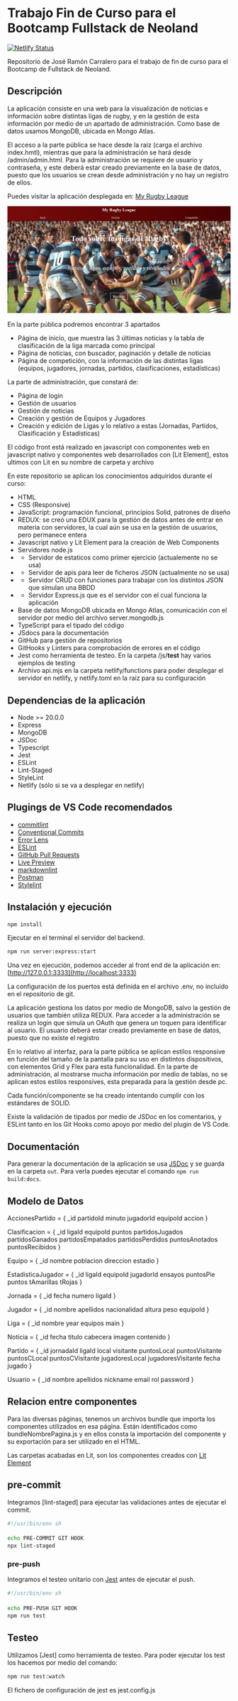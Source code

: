 # Trabajo Fin de Curso para el Bootcamp Fullstack de Neoland

[![Netlify Status](https://api.netlify.com/api/v1/badges/525a50f6-1e28-45d5-86db-7022ede0c749/deploy-status)](https://app.netlify.com/sites/myrugbyleague/deploys)

Repositorio de José Ramón Carralero para el trabajo de fin de curso para el Bootcamp de Fullstack de Neoland.

## Descripción

La aplicación consiste en una web para la visualización de noticias e información sobre distintas ligas de rugby, y en la gestión de esta información por medio de un apartado de administración. Como base de datos usamos MongoDB, ubicada en Mongo Atlas.

El acceso a la parte pública se hace desde la raiz (carga el archivo index.hmtl), mientras que para la administración se hará desde /admin/admin.html. Para la administración se requiere de usuario y contraseña, y este deberá estar creado previamente en la base de datos, puesto que los usuarios se crean desde administración y no hay un registro de ellos.

Puedes visitar la aplicación desplegada en: [My Rugby League](https://myrugbyleague.netlify.app/)

![captura de pantalla](./public/myrugbyleague.png)

En la parte pública podremos encontrar 3 apartados

* Página de inicio, que muestra las 3 últimas noticias y la tabla de clasificación de la liga marcada como principal
* Página de noticias, con buscador, paginación y detalle de noticias
* Página de competición, con la información de las distintas ligas (equipos, jugadores, jornadas, partidos, clasificaciones, estadísticas)

La parte de administración, que constará de:

* Página de login
* Gestión de usuarios
* Gestión de noticias
* Creación y gestión de Equipos y Jugadores
* Creación y edición de Ligas y lo relativo a estas (Jornadas, Partidos, Clasificación y Estadísticas)

El código front está realizado en javascript con componentes web en javascript nativo y componentes web desarrollados con [Lit Element], estos ultimos con Lit en su nombre de carpeta y archivo

En este repositorio se aplican los conocimientos adquiridos durante el curso:

* HTML
* CSS (Responsive)
* JavaScript: programación funcional, principios Solid, patrones de diseño
* REDUX: se creó una EDUX para la gestión de datos antes de entrar en materia con servidores, la cual aún se usa en la gestión de usuarios, pero permanece entera
* Javascript nativo y Lit Element para la creación de Web Components
* Servidores node.js
* * Servidor de estaticos como primer ejercicio (actualemente no se usa)
* * Servidor de apis para leer de ficheros JSON (actualmente no se usa)
* * Servidor CRUD con funciones para trabajar con los distintos JSON que simulan una BBDD
* * Servidor Express.js que es el servidor con el cual funciona la aplicación
* Base de datos MongoDB ubicada en Mongo Atlas, comunicación con el servidor por medio del archivo server.mongodb.js
* TypeScript para el tipado del código
* JSdocs para la documentación
* GitHub para gestión de repositorios
* GitHooks y Linters para comprobación de errores en el código
* Jest como herramienta de testeo. En la carpeta /js/__test__ hay varios ejemplos de testing
* Archivo api.mjs en la carpeta netlify/functions para poder desplegar el servidor en netlify, y netlify.toml en la raiz para su configuración

## Dependencias de la aplicación

* Node >= 20.0.0
* Express
* MongoDB
* JSDoc
* Typescript
* Jest
* ESLint
* Lint-Staged
* StyleLint
* Netlify (sólo si se va a desplegar en netlify)

## Plugings de VS Code recomendados

* [commitlint](https://marketplace.visualstudio.com/items?itemName=joshbolduc.commitlint)
* [Conventional Commits](https://marketplace.visualstudio.com/items?itemName=vivaxy.vscode-conventional-commits)
* [Error Lens](https://marketplace.visualstudio.com/items?itemName=usernamehw.errorlens)
* [ESLint](https://marketplace.visualstudio.com/items?itemName=dbaeumer.vscode-eslint)
* [GitHub Pull Requests](https://marketplace.visualstudio.com/items?itemName=GitHub.vscode-pull-request-github)
* [Live Preview](https://marketplace.visualstudio.com/items?itemName=ms-vscode.live-server)
* [markdownlint](https://marketplace.visualstudio.com/items?itemName=DavidAnson.vscode-markdownlint)
* [Postman](https://marketplace.visualstudio.com/items?itemName=Postman.postman-for-vscode)
* [Stylelint](https://marketplace.visualstudio.com/items?itemName=stylelint.vscode-stylelint)

## Instalación y ejecución

```bash
npm install
```

Ejecutar en el terminal el servidor del backend.

```bash
npm run server:express:start
```

Una vez en ejecución, podemos acceder al front end de la aplicación en: [http://127.0.0.1:3333](http://localhost:3333)

La configuración de los puertos está definida en el archivo .env, no incluído en el repositorio de git.

La aplicación gestiona los datos por medio de MongoDB, salvo la gestión de usuarios que también utiliza REDUX. Para acceder a la administración se realiza un login que simula un OAuth que genera un toquen para identificar al usuario. El usuario deberá estar creado previamente en base de datos, puesto que no existe el registro

En lo relativo al interfaz, para la parte pública se aplican estilos responsive en función del tamaño de la pantalla para su uso en distintos dispositivos, con elementos Grid y Flex para esta funcionalidad. En la parte de administración, al mostrarse mucha información por medio de tablas, no se aplican estos estilos responsives, esta preparada para la gestión desde pc.

Cada función/componente se ha creado intentando cumplir con los estándares de SOLID.

Existe la validación de tipados por medio de JSDoc en los comentarios, y ESLint tanto en los Git Hooks como apoyo por medio del plugin de VS Code.

## Documentación

Para generar la documentación de la aplicación se usa [JSDoc](https://jsdoc.app) y se guarda en la carpeta ```out```. Para verla puedes ejecutar el comando ```npm run build:docs```.

## Modelo de Datos

AccionesPartido = {
    _id
    partidoId
    minuto
    jugadorId
    equipoId
    accion
}

Clasificacion = {
    _id
    ligaId
    equipoId
    puntos
    partidosJugados
    partidosGanados
    partidosEmpatados
    partidosPerdidos
    puntosAnotados
    puntosRecibidos
}

Equipo = {
    _id
    nombre
    poblacion
    direccion
    estadio
}

EstadisticaJugador = {
    _id
    ligaId
    equipoId
    jugadorId
    ensayos
    puntosPie
    puntos
    tAmarillas
    tRojas
}

Jornada = {
    _id
    fecha
    numero
    ligaId
}

Jugador = {
    _id
    nombre
    apellidos
    nacionalidad
    altura
    peso
    equipoId
}

Liga = {
    _id
    nombre
    year
    equipos
    main
}

Noticia = {
    _id
    fecha
    titulo
    cabecera
    imagen
    contenido
}

Partido = {
    _id
    jornadaId
    ligaId
    local
    visitante
    puntosLocal
    puntosVisitante
    puntosCLocal
    puntosCVisitante
    jugadoresLocal
    jugadoresVisitante
    fecha
    jugado
}

Usuario = {
    _id
    nombre
    apellidos
    nickname
    email
    rol
    password
}

## Relacion entre componentes

Para las diversas páginas, tenemos un archivos bundle que importa los componentes utilizados en esa página. Están identificados como bundleNombrePagina.js y en ellos consta la importación del componente y su exportación para ser utilizado en el HTML.

Las carpetas acabadas en Lit, son los componentes creados con [Lit Element](https://lit.dev)

## pre-commit

Integramos [lint-staged] para ejecutar las validaciones antes de  ejecutar el commit.

```bash
#!/usr/bin/env sh

echo PRE-COMMIT GIT HOOK
npx lint-staged
```

### pre-push

Integramos el testeo unitario con [Jest](https://jestjs.io) antes de ejecutar el push.

```bash
#!/usr/bin/env sh

echo PRE-PUSH GIT HOOK
npm run test
```

## Testeo

Utilizamos [Jest] como herramienta de testeo. Para poder ejecutar los test los hacemos por medio del comando:

```bash
npm run test:watch
```

El fichero de configuración de jest es jest.config.js
